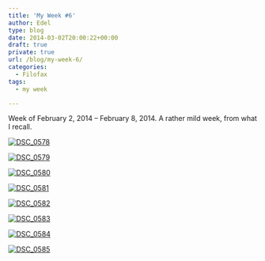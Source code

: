 ```yaml
---
title: 'My Week #6'
author: Edel
type: blog
date: 2014-03-02T20:00:22+00:00
draft: true
private: true
url: /blog/my-week-6/
categories:
  - Filofax
tags:
  - my week

---
```

Week of February 2, 2014 &#8211; February 8, 2014. A rather mild week, from what I recall.

[<img src="http://erzadel.net/blog/wp-content/uploads/2014/03/DSC_0578-1024x678.jpg" alt="DSC_0578" class="img-responsive" />][1]

[<img src="http://erzadel.net/blog/wp-content/uploads/2014/03/DSC_0579-1024x678.jpg" alt="DSC_0579" class="img-responsive" />][2]

[<img src="http://erzadel.net/blog/wp-content/uploads/2014/03/DSC_0580-1024x678.jpg" alt="DSC_0580" class="img-responsive" />][3]

[<img src="http://erzadel.net/blog/wp-content/uploads/2014/03/DSC_0581-1024x678.jpg" alt="DSC_0581" class="img-responsive" />][4]

[<img src="http://erzadel.net/blog/wp-content/uploads/2014/03/DSC_0582-1024x678.jpg" alt="DSC_0582" class="img-responsive" />][5]

[<img src="http://erzadel.net/blog/wp-content/uploads/2014/03/DSC_0583-1024x678.jpg" alt="DSC_0583" class="img-responsive" />][6]

[<img src="http://erzadel.net/blog/wp-content/uploads/2014/03/DSC_0584-1024x678.jpg" alt="DSC_0584" class="img-responsive" />][7]

[<img src="http://erzadel.net/blog/wp-content/uploads/2014/03/DSC_0585-1024x678.jpg" alt="DSC_0585" class="img-responsive" />][8]




 [1]: http://erzadel.net/blog/wp-content/uploads/2014/03/DSC_0578.jpg
 [2]: http://erzadel.net/blog/wp-content/uploads/2014/03/DSC_0579.jpg
 [3]: http://erzadel.net/blog/wp-content/uploads/2014/03/DSC_0580.jpg
 [4]: http://erzadel.net/blog/wp-content/uploads/2014/03/DSC_0581.jpg
 [5]: http://erzadel.net/blog/wp-content/uploads/2014/03/DSC_0582.jpg
 [6]: http://erzadel.net/blog/wp-content/uploads/2014/03/DSC_0583.jpg
 [7]: http://erzadel.net/blog/wp-content/uploads/2014/03/DSC_0584.jpg
 [8]: http://erzadel.net/blog/wp-content/uploads/2014/03/DSC_0585.jpg